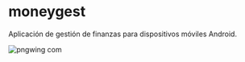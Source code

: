 # moneygest
Aplicación de gestión de finanzas para dispositivos móviles Android.


![pngwing com](https://user-images.githubusercontent.com/49002900/140368276-9fe0901b-b281-4844-bcd2-6150e18e4d74.png)
